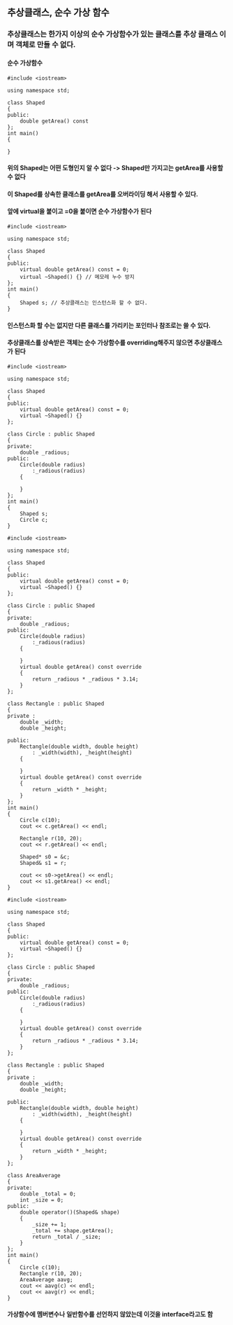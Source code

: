 ##  추상클래스, 순수 가상 함수
### 추상클래스는 한가지 이상의 순수 가상함수가 있는 클래스를 추상 클래스 이며 객체로 만들 수 없다.
#### 순수 가상함수
```
#include <iostream>

using namespace std;

class Shaped
{
public:
    double getArea() const
};
int main()
{

}
```
#### 위의 Shaped는 어떤 도형인지 알 수 없다 -> Shaped만 가지고는 getArea를 사용할 수 없다
#### 이 Shaped를 상속한 클래스를 getArea를 오버라이딩 해서 사용할 수 있다.
#### 앞에 virtual을 붙이고 =0을 붙이면 순수 가상함수가 된다
```
#include <iostream>

using namespace std;

class Shaped
{
public:
    virtual double getArea() const = 0;
    virtual ~Shaped() {} // 메모레 누수 방지
};
int main()
{
    Shaped s; // 추상클래스는 인스턴스화 할 수 없다.
}

```
#### 인스턴스화 할 수는 없지만 다른 클래스를 가리키는 포인터나 참조로는 쓸 수 있다.
#### 추상클래스를 상속받은 객체는 순수 가상함수를 overriding해주지 않으면 추상클래스가 된다
```
#include <iostream>

using namespace std;

class Shaped
{
public:
    virtual double getArea() const = 0;
    virtual ~Shaped() {}
};

class Circle : public Shaped
{
private:
    double _radious;
public:
    Circle(double radius)
        :_radious(radius)
    {

    }
};
int main()
{
    Shaped s;
    Circle c;
}
```

```
#include <iostream>

using namespace std;

class Shaped
{
public:
    virtual double getArea() const = 0;
    virtual ~Shaped() {}
};

class Circle : public Shaped
{
private:
    double _radious;
public:
    Circle(double radius)
        :_radious(radius)
    {

    }
    virtual double getArea() const override
    {
        return _radious * _radious * 3.14;
    }
};

class Rectangle : public Shaped
{
private :
    double _width;
    double _height;

public:
    Rectangle(double width, double height)
        : _width(width), _height(height)
    {

    }
    virtual double getArea() const override
    {
        return _width * _height;
    }
};
int main()
{
    Circle c(10);
    cout << c.getArea() << endl;

    Rectangle r(10, 20);
    cout << r.getArea() << endl;

    Shaped* s0 = &c;
    Shaped& s1 = r;

    cout << s0->getArea() << endl;
    cout << s1.getArea() << endl;
}
```

```
#include <iostream>

using namespace std;

class Shaped
{
public:
    virtual double getArea() const = 0;
    virtual ~Shaped() {}
};

class Circle : public Shaped
{
private:
    double _radious;
public:
    Circle(double radius)
        :_radious(radius)
    {

    }
    virtual double getArea() const override
    {
        return _radious * _radious * 3.14;
    }
};

class Rectangle : public Shaped
{
private :
    double _width;
    double _height;

public:
    Rectangle(double width, double height)
        : _width(width), _height(height)
    {

    }
    virtual double getArea() const override
    {
        return _width * _height;
    }
};

class AreaAverage
{
private:
    double _total = 0;
    int _size = 0;
public:
    double operator()(Shaped& shape)
    {
        _size += 1;
        _total += shape.getArea();
        return _total / _size;
    }
};
int main()
{
    Circle c(10);
    Rectangle r(10, 20);
    AreaAverage aavg;
    cout << aavg(c) << endl;
    cout << aavg(r) << endl;
}
```
#### 가상함수에 멤버변수나 일반함수를 선언하지 않았는데 이것을 interface라고도 함 
